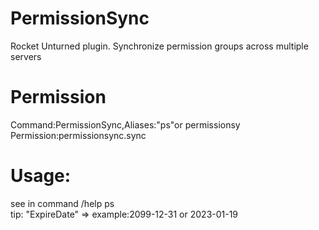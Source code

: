 # PermissionSync
Rocket Unturned plugin. Synchronize permission groups across multiple servers

# Permission 
Command:PermissionSync,Aliases:"ps"or permissionsy<br>
Permission:permissionsync.sync
# Usage:
see in command /help ps<br>
tip: "ExpireDate" => example:2099-12-31 or 2023-01-19
